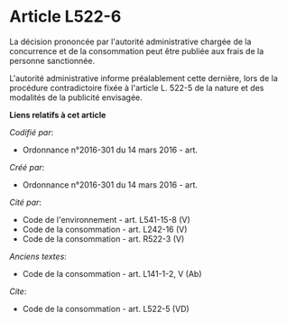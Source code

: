 # Article L522-6

La décision prononcée par l'autorité administrative chargée de la concurrence et de la consommation peut être publiée aux
frais de la personne sanctionnée. 

L'autorité administrative informe préalablement cette dernière, lors de la procédure contradictoire fixée à l'article L.
522-5 de la nature et des modalités de la publicité envisagée.

**Liens relatifs à cet article**

_Codifié par_:

  - Ordonnance n°2016-301 du 14 mars 2016 - art.

_Créé par_:

  - Ordonnance n°2016-301 du 14 mars 2016 - art.

_Cité par_:

  - Code de l'environnement - art. L541-15-8 (V)
  - Code de la consommation - art. L242-16 (V)
  - Code de la consommation - art. R522-3 (V)

_Anciens textes_:

  - Code de la consommation - art. L141-1-2, V (Ab)

_Cite_:

  - Code de la consommation - art. L522-5 (VD)
